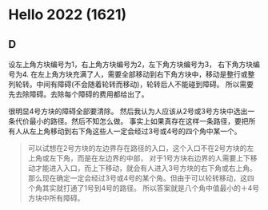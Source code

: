 # Hello 2022 (1621)
## D
设左上角方块编号为1，右上角方块编号为2，左下角方块编号为3， 右下角方块编号为4.
在左上角方块充满了人，需要全部移动到右下角方块中，移动是整行或整列轮转。中间有障碍(不会随着轮转而移动)，轮转后人不能碰到障碍。
所以需要先去除障碍。去除每个障碍的费用都给出了。

很明显4号方块的障碍全部要清除。 
然后我认为人应该从2号或3号方块中选出一条代价最小的路径。然后不知怎么做。
事实上如果真存在这样一条路径，要把所有人从左上角移动到右下角这些人一定会经过3号或4号的四个角中某一个。
>可以试想在2号方块的左边界存在路径的入口，这个入口不在2号方块的左上角或左下角，而是在左边界的中部，
>对于1号方块右边界的人需要上下移动才能进入入口，而上下移动，就会有人进入3号方块的右下角或右上角。
那么现在确定一定会经过3号或4号的某个角。但由于可以轮转移动，这四个角其实就打通了1号到4号的路径。
所以答案就是八个角中值最小的＋4号方块中所有障碍。